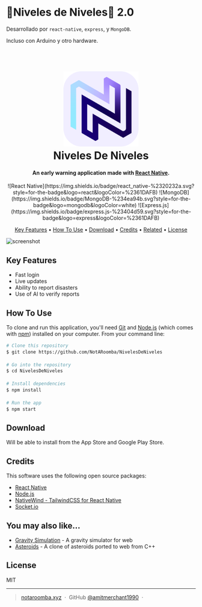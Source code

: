 # 🌊Niveles de Niveles🌊 2.0

Desarrollado por `react-native`, `express`, y `MongoDB`.

Incluso con Arduino y otro hardware.



<h1 align="center">
  <br>
  <img src="https://raw.githubusercontent.com/NotARoomba/NivelesDeNiveles/master/public/icon.png" alt="Niveles" width="200">
  <br>
  Niveles De Niveles
  <br>
</h1>

<h4 align="center">An early warning application made with <a href="https://reactnative.dev/" target="_blank">React Native</a>.</h4>

<p align="center">
  ![React Native](https://img.shields.io/badge/react_native-%2320232a.svg?style=for-the-badge&logo=react&logoColor=%2361DAFB)
  ![MongoDB](https://img.shields.io/badge/MongoDB-%234ea94b.svg?style=for-the-badge&logo=mongodb&logoColor=white)
  ![Express.js](https://img.shields.io/badge/express.js-%23404d59.svg?style=for-the-badge&logo=express&logoColor=%2361DAFB)
</p>

<p align="center">
  <a href="#key-features">Key Features</a> •
  <a href="#how-to-use">How To Use</a> •
  <a href="#download">Download</a> •
  <a href="#credits">Credits</a> •
  <a href="#related">Related</a> •
  <a href="#license">License</a>
</p>

![screenshot](https://raw.githubusercontent.com/amitmerchant1990/electron-markdownify/master/app/img/markdownify.gif)

## Key Features

* Fast login
* Live updates
* Ability to report disasters
* Use of AI to verify reports

## How To Use

To clone and run this application, you'll need [Git](https://git-scm.com) and [Node.js](https://nodejs.org/en/download/) (which comes with [npm](http://npmjs.com)) installed on your computer. From your command line:

```bash
# Clone this repository
$ git clone https://github.com/NotARoomba/NivelesDeNiveles

# Go into the repository
$ cd NivelesDeNiveles

# Install dependencies
$ npm install

# Run the app
$ npm start
```

## Download

Will be able to install from the App Store and Google Play Store.

## Credits

This software uses the following open source packages:

- [React Native](https://reactnative.dev/)
- [Node.js](https://nodejs.org/)
- [NativeWind - TailwindCSS for React Native](https://www.nativewind.dev/)
- [Socket.io](https://socket.io/)

## You may also like...

- [Gravity Simulation](https://github.com/NotARoomba/Gravity-Simulation) - A gravity simulator for web
- [Asteroids](https://github.com/NotARoomba/Asteroids) - A clone of asteroids ported to web from C++

## License

MIT

---

> [notaroomba.xyz](https://notaroomba.xyz) &nbsp;&middot;&nbsp;
> GitHub [@amitmerchant1990](https://github.com/NotARoomba) &nbsp;&middot;&nbsp;

